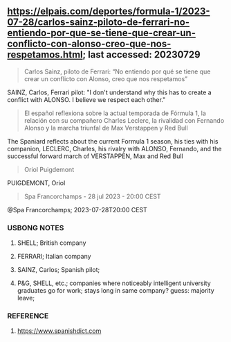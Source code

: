 ## https://elpais.com/deportes/formula-1/2023-07-28/carlos-sainz-piloto-de-ferrari-no-entiendo-por-que-se-tiene-que-crear-un-conflicto-con-alonso-creo-que-nos-respetamos.html; last accessed: 20230729

> Carlos Sainz, piloto de Ferrari: “No entiendo por qué se tiene que crear un conflicto con Alonso, creo que nos respetamos”

SAINZ, Carlos, Ferrari pilot: "I don't understand why this has to create a conflict with ALONSO. I believe we respect each other."

> El español reflexiona sobre la actual temporada de Fórmula 1, la relación con su compañero Charles Leclerc, la rivalidad con Fernando Alonso y la marcha triunfal de Max Verstappen y Red Bull

The Spaniard reflects about the current Formula 1 season, his ties with his companion, LECLERC, Charles, his rivalry with ALONSO, Fernando, and the successful forward march of VERSTAPPEN, Max and Red Bull

> Oriol Puigdemont

PUIGDEMONT, Oriol

> Spa Francorchamps - 28 jul 2023 - 20:00 CEST

@Spa Francorchamps; 2023-07-28T20:00 CEST

### USBONG NOTES

1) SHELL; British company

2) FERRARI; Italian company

3) SAINZ, Carlos; Spanish pilot;

4) P&G, SHELL, etc.; companies where noticeably intelligent university graduates go for work; stays long in same company? guess: majority leave;

### REFERENCE

1) https://www.spanishdict.com
